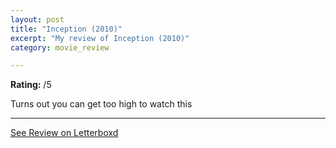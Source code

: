 ```yaml
---
layout: post
title: "Inception (2010)"
excerpt: "My review of Inception (2010)"
category: movie_review

---
```


**Rating:** /5

Turns out you can get too high to watch this

<hr>

[See Review on Letterboxd](https://boxd.it/7TJvvF)

